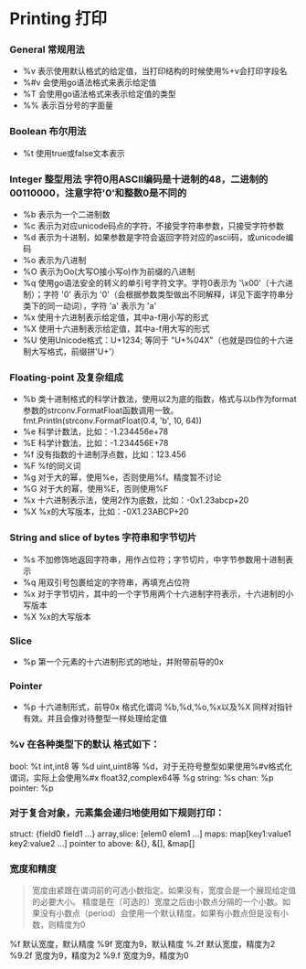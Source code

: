# Printing 打印

### General 常规用法
- %v	表示使用默认格式的给定值，当打印结构的时候使用%+v会打印字段名
- %#v	会使用go语法格式来表示给定值
- %T 	会使用go语法格式来表示给定值的类型
- %% 	表示百分号的字面量

### Boolean 布尔用法
- %t 	使用true或false文本表示

### Integer 整型用法 字符0用ASCII编码是十进制的48，二进制的00110000，注意字符'0'和整数0是不同的
- %b	表示为一个二进制数
- %c	表示为对应unicode码点的字符，不接受字符串参数，只接受字符参数
- %d 	表示为十进制，如果参数是字符会返回字符对应的ascii码，或unicode编码
- %o	表示为八进制
- %O	表示为Oo(大写O接小写o)作为前缀的八进制
- %q	使用go语法安全的转义的单引号字符文字。字符0表示为 '\x00'（十六进制）；字符 '0' 表示为 '0'（会根据参数类型做出不同解释，详见下面字符串分类下的同一动词），字符 'a' 表示为 'a'
- %x 	使用十六进制表示给定值，其中a-f用小写的形式
- %X 	使用十六进制表示给定值，其中a-f用大写的形式
- %U	使用Unicode格式：U+1234; 等同于 "U+%04X"（也就是四位的十六进制大写格式，前缀拼'U+'）

### Floating-point 及复杂组成
- %b 	类十进制格式的科学计数法，使用以2为底的指数，格式与以b作为format参数的strconv.FormatFloat函数调用一致。fmt.Println(strconv.FormatFloat(0.4, 'b', 10, 64))
- %e 	科学计数法，比如：-1.234456e+78
- %E	科学计数法，比如：-1.234456E+78
- %f	没有指数的十进制浮点数，比如：123.456
- %F	%f的同义词
- %g	对于大的幂，使用%e，否则使用%f。精度暂不讨论
- %G	对于大的幂，使用%E，否则使用%F
- %x	十六进制表示法，使用2作为底数，比如：-0x1.23abcp+20
- %X	%x的大写版本，比如：-0X1.23ABCP+20

### String and slice of bytes 字符串和字节切片
- %s 	不加修饰地返回字符串，用作占位符；字节切片，中字节参数用十进制表示
- %q	用双引号包裹给定的字符串，再填充占位符
- %x	对于字节切片，其中的一个字节用两个十六进制字符表示，十六进制的小写版本
- %X	%x的大写版本

### Slice
- %p  第一个元素的十六进制形式的地址，并附带前导的0x

### Pointer
- %p  十六进制形式，前导0x
格式化谓词 %b,%d,%o,%x以及%X 同样对指针有效。并且会像对待整型一样处理给定值

### %v 在各种类型下的默认  格式如下：
bool:                    %t
int,int8 等              %d
uint,uint8等             %d，对于无符号整型如果使用%#v格式化谓词，实际上会使用%#x
float32,complex64等      %g
string:                  %s
chan:                    %p
pointer:                 %p

### 对于复合对象，元素集会递归地使用如下规则打印：
  struct:                {field0 field1 ...}
  array,slice:           [elem0 elem1 ...]
  maps:                  map[key1:value1 key2:value2 ...]
  pointer to above:      &{}, &[], &map[]
  
### 宽度和精度
> 宽度由紧跟在谓词前的可选小数指定。如果没有，宽度会是一个展现给定值的必要大小。
> 精度是在（可选的）宽度之后由小数点分隔的一个小数。如果没有小数点（period）会使用一个默认精度。如果有小数点但是没有小数，则精度为0

%f        默认宽度，默认精度
%9f       宽度为9，默认精度
%.2f      默认宽度，精度为2
%9.2f     宽度为9，精度为2
%9.f      宽度为9，精度为0

